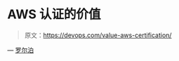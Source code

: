 # AWS 认证的价值

> 原文：<https://devops.com/value-aws-certification/>

— [罗尔泊](https://devops.com/author/breselman/)